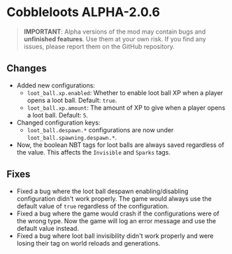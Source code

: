 # Cobbleloots ALPHA-2.0.6

> **IMPORTANT**: Alpha versions of the mod may contain bugs and **unfinished features**. Use them at your own risk. If you find any issues, please report them on the GitHub repository.

## Changes
- Added new configurations:
  - `loot_ball.xp.enabled`: Whether to enable loot ball XP when a player opens a loot ball. Default: `true`.
  - `loot_ball.xp.amount`: The amount of XP to give when a player opens a loot ball. Default: `5`.
- Changed configuration keys:
  - `loot_ball.despawn.*` configurations are now under `loot_ball.spawning.despawn.*`.
- Now, the boolean NBT tags for loot balls are always saved regardless of the value. This affects the `Invisible` and `Sparks` tags.

## Fixes
- Fixed a bug where the loot ball despawn enabling/disabling configuration didn't work properly. The game would always use the default value of `true` regardless of the configuration.
- Fixed a bug where the game would crash if the configurations were of the wrong type. Now the game will log an error message and use the default value instead.
- Fixed a bug where loot ball invisibility didn't work properly and were losing their tag on world reloads and generations.